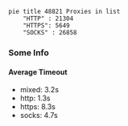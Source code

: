 
```mermaid
pie title 48821 Proxies in list
    "HTTP" : 21304
    "HTTPS": 5649
    "SOCKS" : 26858
```

### Some Info
#### Average Timeout

- mixed: 3.2s
- http: 1.3s
- https: 8.3s
- socks: 4.7s